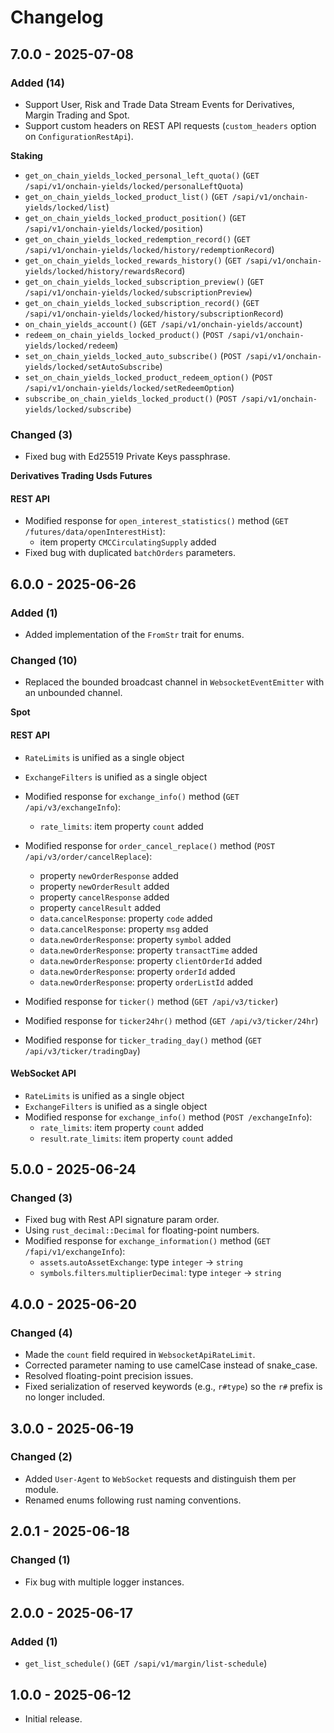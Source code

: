 # Changelog

## 7.0.0 - 2025-07-08

### Added (14)

- Support User, Risk and Trade Data Stream Events for Derivatives, Margin Trading and Spot.
- Support custom headers on REST API requests (`custom_headers` option on `ConfigurationRestApi`).

**Staking**

- `get_on_chain_yields_locked_personal_left_quota()` (`GET /sapi/v1/onchain-yields/locked/personalLeftQuota`)
- `get_on_chain_yields_locked_product_list()` (`GET /sapi/v1/onchain-yields/locked/list`)
- `get_on_chain_yields_locked_product_position()` (`GET /sapi/v1/onchain-yields/locked/position`)
- `get_on_chain_yields_locked_redemption_record()` (`GET /sapi/v1/onchain-yields/locked/history/redemptionRecord`)
- `get_on_chain_yields_locked_rewards_history()` (`GET /sapi/v1/onchain-yields/locked/history/rewardsRecord`)
- `get_on_chain_yields_locked_subscription_preview()` (`GET /sapi/v1/onchain-yields/locked/subscriptionPreview`)
- `get_on_chain_yields_locked_subscription_record()` (`GET /sapi/v1/onchain-yields/locked/history/subscriptionRecord`)
- `on_chain_yields_account()` (`GET /sapi/v1/onchain-yields/account`)
- `redeem_on_chain_yields_locked_product()` (`POST /sapi/v1/onchain-yields/locked/redeem`)
- `set_on_chain_yields_locked_auto_subscribe()` (`POST /sapi/v1/onchain-yields/locked/setAutoSubscribe`)
- `set_on_chain_yields_locked_product_redeem_option()` (`POST /sapi/v1/onchain-yields/locked/setRedeemOption`)
- `subscribe_on_chain_yields_locked_product()` (`POST /sapi/v1/onchain-yields/locked/subscribe`)

### Changed (3)

- Fixed bug with Ed25519 Private Keys passphrase.

**Derivatives Trading Usds Futures**

#### REST API

- Modified response for `open_interest_statistics()` method (`GET /futures/data/openInterestHist`):
  - item property `CMCCirculatingSupply` added
- Fixed bug with duplicated `batchOrders` parameters.

## 6.0.0 - 2025-06-26

### Added (1)

- Added implementation of the `FromStr` trait for enums.

### Changed (10)

- Replaced the bounded broadcast channel in `WebsocketEventEmitter` with an unbounded channel.

**Spot**

#### REST API

- `RateLimits` is unified as a single object
- `ExchangeFilters` is unified as a single object
- Modified response for `exchange_info()` method (`GET /api/v3/exchangeInfo`):
  - `rate_limits`: item property `count` added
- Modified response for `order_cancel_replace()` method (`POST /api/v3/order/cancelReplace`):
  - property `newOrderResponse` added
  - property `newOrderResult` added
  - property `cancelResponse` added
  - property `cancelResult` added
  - `data`.`cancelResponse`: property `code` added
  - `data`.`cancelResponse`: property `msg` added
  - `data`.`newOrderResponse`: property `symbol` added
  - `data`.`newOrderResponse`: property `transactTime` added
  - `data`.`newOrderResponse`: property `clientOrderId` added
  - `data`.`newOrderResponse`: property `orderId` added
  - `data`.`newOrderResponse`: property `orderListId` added

- Modified response for `ticker()` method (`GET /api/v3/ticker`)
- Modified response for `ticker24hr()` method (`GET /api/v3/ticker/24hr`)
- Modified response for `ticker_trading_day()` method (`GET /api/v3/ticker/tradingDay`)

#### WebSocket API

- `RateLimits` is unified as a single object
- `ExchangeFilters` is unified as a single object
- Modified response for `exchange_info()` method (`POST /exchangeInfo`):
  - `rate_limits`: item property `count` added
  - `result`.`rate_limits`: item property `count` added

## 5.0.0 - 2025-06-24

### Changed (3)

- Fixed bug with Rest API signature param order.
- Using `rust_decimal::Decimal` for floating-point numbers.
- Modified response for `exchange_information()` method (`GET /fapi/v1/exchangeInfo`):
  - `assets`.`autoAssetExchange`: type `integer` → `string`
  - `symbols`.`filters`.`multiplierDecimal`: type `integer` → `string`

## 4.0.0 - 2025-06-20

### Changed (4)

- Made the `count` field required in `WebsocketApiRateLimit`.
- Corrected parameter naming to use camelCase instead of snake_case.
- Resolved floating-point precision issues.
- Fixed serialization of reserved keywords (e.g., `r#type`) so the `r#` prefix is no longer included.

## 3.0.0 - 2025-06-19

### Changed (2)

- Added `User-Agent` to `WebSocket` requests and distinguish them per module.
- Renamed enums following rust naming conventions.

## 2.0.1 - 2025-06-18

### Changed (1)

- Fix bug with multiple logger instances.

## 2.0.0 - 2025-06-17

### Added (1)

- `get_list_schedule()` (`GET /sapi/v1/margin/list-schedule`)

## 1.0.0 - 2025-06-12

- Initial release.
